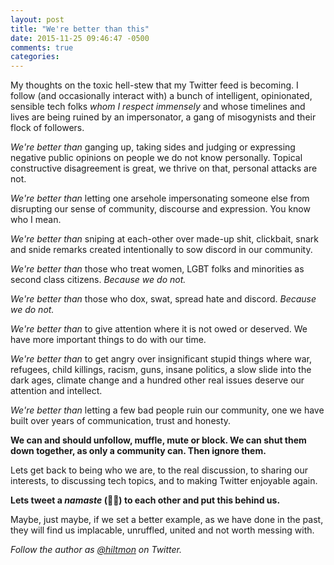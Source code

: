```yaml
---
layout: post
title: "We're better than this"
date: 2015-11-25 09:46:47 -0500
comments: true
categories: 
---
```


<span class="light">My thoughts on the toxic hell-stew that my Twitter feed is becoming. I follow (and occasionally interact with) a bunch of intelligent, opinionated, sensible tech folks *whom I respect immensely* and whose timelines and lives are being ruined by an impersonator, a gang of misogynists and their flock of followers.</span>

*We're better than* ganging up, taking sides and judging or expressing negative public opinions on people we do not know personally. Topical constructive disagreement is great, we thrive on that, personal attacks are not.

*We're better than* letting one arsehole impersonating someone else from disrupting our sense of community, discourse and expression. You know who I mean.

*We're better than* sniping at each-other over made-up shit, clickbait, snark and snide remarks created intentionally to sow discord in our community.

*We're better than* those who treat women, LGBT folks and minorities as second class citizens. *Because we do not.*

*We're better than* those who dox, swat, spread hate and discord. *Because we do not.*

*We're better than* to give attention where it is not owed or deserved. We have more important things to do with our time.

*We're better than* to get angry over insignificant stupid things where war, refugees, child killings, racism, guns, insane politics, a slow slide into the dark ages, climate change and a hundred other real issues deserve our attention and intellect.

*We're better than* letting a few bad people ruin our community, one we have built over years of communication, trust and honesty.

**We can and should unfollow, muffle, mute or block. We can shut them down together, as only a community can. Then ignore them.**

Lets get back to being who we are, to the real discussion, to sharing our interests, to discussing tech topics, and to making Twitter enjoyable again. 

**Lets tweet a *namaste* (🙏🏽) to each other and put this behind us.**

Maybe, just maybe, if we set a better example, as we have done in the past, they will find us implacable, unruffled, united and not worth messing with.

*Follow the author as [@hiltmon](http://twitter.com/hiltmon) on Twitter.*
